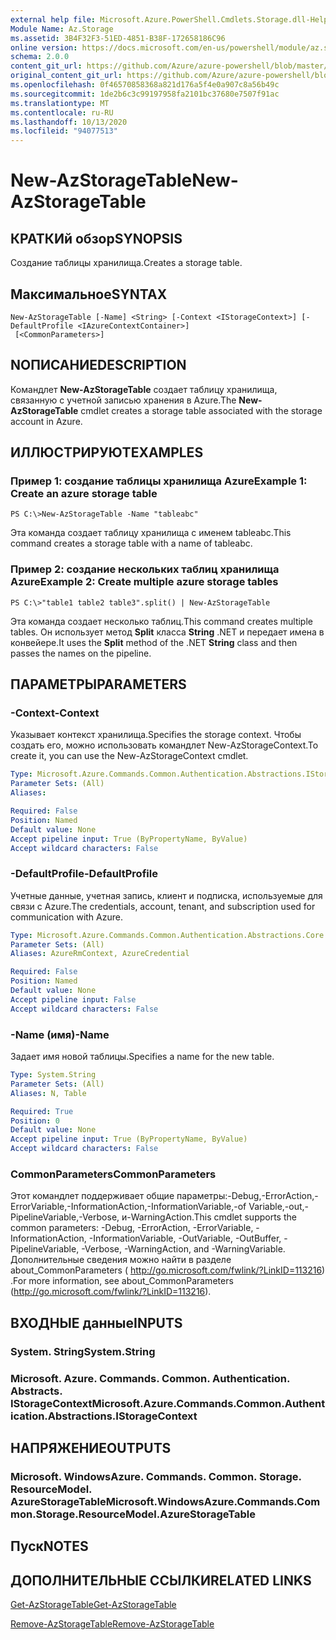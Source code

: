 ```yaml
---
external help file: Microsoft.Azure.PowerShell.Cmdlets.Storage.dll-Help.xml
Module Name: Az.Storage
ms.assetid: 3B4F32F3-51ED-4851-B38F-172658186C96
online version: https://docs.microsoft.com/en-us/powershell/module/az.storage/new-azstoragetable
schema: 2.0.0
content_git_url: https://github.com/Azure/azure-powershell/blob/master/src/Storage/Storage.Management/help/New-AzStorageTable.md
original_content_git_url: https://github.com/Azure/azure-powershell/blob/master/src/Storage/Storage.Management/help/New-AzStorageTable.md
ms.openlocfilehash: 0f46570858368a821d176a5f4e0a907c8a56b49c
ms.sourcegitcommit: 1de2b6c3c99197958fa2101bc37680e7507f91ac
ms.translationtype: MT
ms.contentlocale: ru-RU
ms.lasthandoff: 10/13/2020
ms.locfileid: "94077513"
---
```

# <span data-ttu-id="1f0a0-101">New-AzStorageTable</span><span class="sxs-lookup"><span data-stu-id="1f0a0-101">New-AzStorageTable</span></span>

## <span data-ttu-id="1f0a0-102">КРАТКИй обзор</span><span class="sxs-lookup"><span data-stu-id="1f0a0-102">SYNOPSIS</span></span>
<span data-ttu-id="1f0a0-103">Создание таблицы хранилища.</span><span class="sxs-lookup"><span data-stu-id="1f0a0-103">Creates a storage table.</span></span>

## <span data-ttu-id="1f0a0-104">Максимальное</span><span class="sxs-lookup"><span data-stu-id="1f0a0-104">SYNTAX</span></span>

```
New-AzStorageTable [-Name] <String> [-Context <IStorageContext>] [-DefaultProfile <IAzureContextContainer>]
 [<CommonParameters>]
```

## <span data-ttu-id="1f0a0-105">NОПИСАНИЕ</span><span class="sxs-lookup"><span data-stu-id="1f0a0-105">DESCRIPTION</span></span>
<span data-ttu-id="1f0a0-106">Командлет **New-AzStorageTable** создает таблицу хранилища, связанную с учетной записью хранения в Azure.</span><span class="sxs-lookup"><span data-stu-id="1f0a0-106">The **New-AzStorageTable** cmdlet creates a storage table associated with the storage account in Azure.</span></span>

## <span data-ttu-id="1f0a0-107">ИЛЛЮСТРИРУЮТ</span><span class="sxs-lookup"><span data-stu-id="1f0a0-107">EXAMPLES</span></span>

### <span data-ttu-id="1f0a0-108">Пример 1: создание таблицы хранилища Azure</span><span class="sxs-lookup"><span data-stu-id="1f0a0-108">Example 1: Create an azure storage table</span></span>
```
PS C:\>New-AzStorageTable -Name "tableabc"
```

<span data-ttu-id="1f0a0-109">Эта команда создает таблицу хранилища с именем tableabc.</span><span class="sxs-lookup"><span data-stu-id="1f0a0-109">This command creates a storage table with a name of tableabc.</span></span>

### <span data-ttu-id="1f0a0-110">Пример 2: создание нескольких таблиц хранилища Azure</span><span class="sxs-lookup"><span data-stu-id="1f0a0-110">Example 2: Create multiple azure storage tables</span></span>
```
PS C:\>"table1 table2 table3".split() | New-AzStorageTable
```

<span data-ttu-id="1f0a0-111">Эта команда создает несколько таблиц.</span><span class="sxs-lookup"><span data-stu-id="1f0a0-111">This command creates multiple tables.</span></span>
<span data-ttu-id="1f0a0-112">Он использует метод **Split** класса **String** .NET и передает имена в конвейере.</span><span class="sxs-lookup"><span data-stu-id="1f0a0-112">It uses the **Split** method of the .NET **String** class and then passes the names on the pipeline.</span></span>

## <span data-ttu-id="1f0a0-113">ПАРАМЕТРЫ</span><span class="sxs-lookup"><span data-stu-id="1f0a0-113">PARAMETERS</span></span>

### <span data-ttu-id="1f0a0-114">-Context</span><span class="sxs-lookup"><span data-stu-id="1f0a0-114">-Context</span></span>
<span data-ttu-id="1f0a0-115">Указывает контекст хранилища.</span><span class="sxs-lookup"><span data-stu-id="1f0a0-115">Specifies the storage context.</span></span>
<span data-ttu-id="1f0a0-116">Чтобы создать его, можно использовать командлет New-AzStorageContext.</span><span class="sxs-lookup"><span data-stu-id="1f0a0-116">To create it, you can use the New-AzStorageContext cmdlet.</span></span>

```yaml
Type: Microsoft.Azure.Commands.Common.Authentication.Abstractions.IStorageContext
Parameter Sets: (All)
Aliases:

Required: False
Position: Named
Default value: None
Accept pipeline input: True (ByPropertyName, ByValue)
Accept wildcard characters: False
```

### <span data-ttu-id="1f0a0-117">-DefaultProfile</span><span class="sxs-lookup"><span data-stu-id="1f0a0-117">-DefaultProfile</span></span>
<span data-ttu-id="1f0a0-118">Учетные данные, учетная запись, клиент и подписка, используемые для связи с Azure.</span><span class="sxs-lookup"><span data-stu-id="1f0a0-118">The credentials, account, tenant, and subscription used for communication with Azure.</span></span>

```yaml
Type: Microsoft.Azure.Commands.Common.Authentication.Abstractions.Core.IAzureContextContainer
Parameter Sets: (All)
Aliases: AzureRmContext, AzureCredential

Required: False
Position: Named
Default value: None
Accept pipeline input: False
Accept wildcard characters: False
```

### <span data-ttu-id="1f0a0-119">-Name (имя)</span><span class="sxs-lookup"><span data-stu-id="1f0a0-119">-Name</span></span>
<span data-ttu-id="1f0a0-120">Задает имя новой таблицы.</span><span class="sxs-lookup"><span data-stu-id="1f0a0-120">Specifies a name for the new table.</span></span>

```yaml
Type: System.String
Parameter Sets: (All)
Aliases: N, Table

Required: True
Position: 0
Default value: None
Accept pipeline input: True (ByPropertyName, ByValue)
Accept wildcard characters: False
```

### <span data-ttu-id="1f0a0-121">CommonParameters</span><span class="sxs-lookup"><span data-stu-id="1f0a0-121">CommonParameters</span></span>
<span data-ttu-id="1f0a0-122">Этот командлет поддерживает общие параметры:-Debug,-ErrorAction,-ErrorVariable,-InformationAction,-InformationVariable,-of Variable,-out,-PipelineVariable,-Verbose, и-WarningAction.</span><span class="sxs-lookup"><span data-stu-id="1f0a0-122">This cmdlet supports the common parameters: -Debug, -ErrorAction, -ErrorVariable, -InformationAction, -InformationVariable, -OutVariable, -OutBuffer, -PipelineVariable, -Verbose, -WarningAction, and -WarningVariable.</span></span> <span data-ttu-id="1f0a0-123">Дополнительные сведения можно найти в разделе about_CommonParameters ( http://go.microsoft.com/fwlink/?LinkID=113216) .</span><span class="sxs-lookup"><span data-stu-id="1f0a0-123">For more information, see about_CommonParameters (http://go.microsoft.com/fwlink/?LinkID=113216).</span></span>

## <span data-ttu-id="1f0a0-124">ВХОДНЫЕ данные</span><span class="sxs-lookup"><span data-stu-id="1f0a0-124">INPUTS</span></span>

### <span data-ttu-id="1f0a0-125">System. String</span><span class="sxs-lookup"><span data-stu-id="1f0a0-125">System.String</span></span>

### <span data-ttu-id="1f0a0-126">Microsoft. Azure. Commands. Common. Authentication. Abstracts. IStorageContext</span><span class="sxs-lookup"><span data-stu-id="1f0a0-126">Microsoft.Azure.Commands.Common.Authentication.Abstractions.IStorageContext</span></span>

## <span data-ttu-id="1f0a0-127">НАПРЯЖЕНИЕ</span><span class="sxs-lookup"><span data-stu-id="1f0a0-127">OUTPUTS</span></span>

### <span data-ttu-id="1f0a0-128">Microsoft. WindowsAzure. Commands. Common. Storage. ResourceModel. AzureStorageTable</span><span class="sxs-lookup"><span data-stu-id="1f0a0-128">Microsoft.WindowsAzure.Commands.Common.Storage.ResourceModel.AzureStorageTable</span></span>

## <span data-ttu-id="1f0a0-129">Пуск</span><span class="sxs-lookup"><span data-stu-id="1f0a0-129">NOTES</span></span>

## <span data-ttu-id="1f0a0-130">ДОПОЛНИТЕЛЬНЫЕ ССЫЛКИ</span><span class="sxs-lookup"><span data-stu-id="1f0a0-130">RELATED LINKS</span></span>

[<span data-ttu-id="1f0a0-131">Get-AzStorageTable</span><span class="sxs-lookup"><span data-stu-id="1f0a0-131">Get-AzStorageTable</span></span>](./Get-AzStorageTable.md)

[<span data-ttu-id="1f0a0-132">Remove-AzStorageTable</span><span class="sxs-lookup"><span data-stu-id="1f0a0-132">Remove-AzStorageTable</span></span>](./Remove-AzStorageTable.md)


